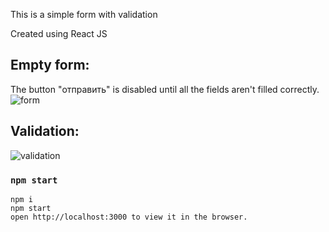 This is a simple form with validation 

Created using React JS

## Empty form:
The button "отправить" is disabled until all the fields aren't filled correctly.
![form](https://github.com/OlesyaAnaneva/form/blob/master/public/emptyform.png)

## Validation:
![validation](https://github.com/OlesyaAnaneva/form/blob/master/public/formerrors.png)

### `npm start`
```
npm i
npm start
open http://localhost:3000 to view it in the browser.

```
